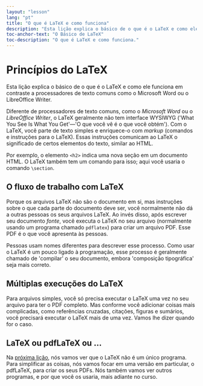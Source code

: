 ```yaml
---
layout: "lesson"
lang: "pt"
title: "O que é LaTeX e como funciona"
description: "Esta lição explica o básico de o que é o LaTeX e como ele funciona em contraste a processadores de texto comuns como o Microsoft Word ou o LibreOffice Writer."
toc-anchor-text: "O Básico de LaTeX"
toc-description: "O que é LaTeX e como funciona."
---
```


# Princípios do LaTeX

<span
  class="summary">Esta lição explica o básico de o que é o LaTeX e como ele
  funciona em contraste a processadores de texto comuns como o Microsoft
  Word ou o LibreOffice Writer.</span>

Diferente de processadores de texto comuns, como o _Microsoft Word_ ou o
_LibreOffice Writer_, o LaTeX geralmente não tem interface WYSIWYG ('What You
See Is What You Get'&mdash;'O que você vê é o que você obtém').  Com o LaTeX,
você parte de texto simples e enriquece-o com _markup_ (comandos e instruções
para o LaTeX).  Essas instruções comunicam ao LaTeX o significado de certos
elementos do texto, similar ao HTML.

Por exemplo, o elemento `<h2>` indica uma nova seção em um documento HTML.
O LaTeX também tem um comando para isso; aqui você usaria o comando `\section`.

## O fluxo de trabalho com LaTeX

Porque os arquivos LaTeX não são o documento em si, mas instruções sobre o que
cada parte do documento deve ser, você normalmente não dá a outras pessoas os
seus arquivos LaTeX.  Ao invés disso, após escrever seu documento _fonte_, você
executa o LaTeX no seu arquivo (normalmente usando um programa chamado
`pdflatex`) para criar um arquivo PDF.  Esse PDF é o que você apresenta às
pessoas.

Pessoas usam nomes diferentes para descrever esse processo.  Como usar o LaTeX
é um pouco ligado à programação, esse processo é geralmente chamado de
'compilar' o seu documento, embora 'composição tipográfica' seja mais correto.

## Múltiplas execuções do LaTeX

Para arquivos simples, você só precisa executar o LaTeX uma vez no seu arquivo
para ter o PDF completo.  Mas conforme você adicionar coisas mais complicadas,
como referências cruzadas, citações, figuras e sumários, você precisará
executar o LaTeX mais de uma vez.  Vamos lhe dizer quando for o caso.

## LaTeX ou pdfLaTeX ou ...

Na [próxima lição](lesson-02), nós vamos ver que o LaTeX não é um único
programa.  Para simplificar as coisas, nós vamos focar em uma versão em
particular, o pdfLaTeX, para criar os seus PDFs.  Nós também vamos ver outros
programas, e por que você os usaria, mais adiante no curso.
